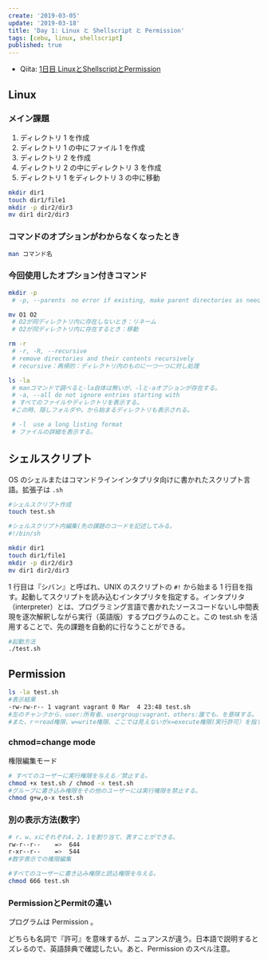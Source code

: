 ```yaml
---
create: '2019-03-05'
update: '2019-03-18'
title: 'Day 1: Linux と Shellscript と Permission'
tags: [cebu, linux, shellscript]
published: true
---
```


- Qiita: [1日目 LinuxとShellscriptとPermission](https://qiita.com/OriverK/items/23509ae58fc0b4cbf462)

## Linux

### メイン課題

1. ディレクトリ 1 を作成
2. ディレクトリ 1 の中にファイル 1 を作成
3. ディレクトリ 2 を作成
4. ディレクトリ 2 の中にディレクトリ 3 を作成
5. ディレクトリ 1 をディレクトリ 3 の中に移動

```sh
mkdir dir1
touch dir1/file1
mkdir -p dir2/dir3
mv dir1 dir2/dir3
```

### コマンドのオプションがわからなくなったとき

```sh
man コマンド名
```

### 今回使用したオプション付きコマンド

```sh
mkdir -p
 # -p, --parents　no error if existing, make parent directories as needed

mv O1 O2
 # O2が同ディレクトリ内に存在しないとき：リネーム
 # O2が同ディレクトリ内に存在するとき：移動

rm -r
 # -r, -R, --recursive
 # remove directories and their contents recursively
 # recursive：再帰的：ディレクトリ内のものに一つ一つに対し処理

ls -la
 # manコマンドで調べると-la自体は無いが、-lと-aオプションが存在する。
 # -a, --all do not ignore entries starting with
 # すべてのファイルやディレクトリを表示する。
 #この時、隠しフォルダや。から始まるディレクトリも表示される。

 # -l  use a long listing format
 # ファイルの詳細を表示する。
```

## シェルスクリプト

OS のシェルまたはコマンドラインインタプリタ向けに書かれたスクリプト言語。拡張子は `.sh`

```sh
#シェルスクリプト作成
touch test.sh

#シェルスクリプト内編集(先の課題のコードを記述してみる。
#!/bin/sh

mkdir dir1
touch dir1/file1
mkdir -p dir2/dir3
mv dir1 dir2/dir3
```

1 行目は『シバン』と呼ばれ、UNIX のスクリプトの `#!` から始まる 1 行目を指す。起動してスクリプトを読み込むインタプリタを指定する。インタプリタ（interpreter）とは、プログラミング言語で書かれたソースコードないし中間表現を逐次解釈しながら実行（英語版）するプログラムのこと。この test.sh を活用することで、先の課題を自動的に行なうことができる。

```sh
#起動方法
./test.sh
```

## Permission

```sh
ls -la test.sh
#表示結果
-rw-rw-r-- 1 vagrant vagrant 0 Mar  4 23:48 test.sh
#左のチャンクから、user:所有者、usergroup:vagrant、others:誰でも、を意味する。
#また、r＝read権限、w=write権限、ここでは見えないがx=execute権限(実行許可）を指す。
```

### chmod=change mode

権限編集モード

```sh
# すべてのユーザーに実行権限を与える／禁止する。
chmod +x test.sh / chmod -x test.sh
#グループに書き込み権限をその他のユーザーには実行権限を禁止する。
chmod g+w,o-x test.sh
```

### 別の表示方法(数字）

```sh
# r、w、xにそれぞれ4，2，1を割り当て、表すことができる。
rw-r--r--    =>  644
r-xr--r--    =>  544
#数字表示での権限編集

#すべてのユーザーに書き込み権限と読込権限を与える。
chmod 666 test.sh
```

### PermissionとPermitの違い

プログラムは Permission 。

どちらも名詞で『許可』を意味するが、ニュアンスが違う。日本語で説明するとズレるので、英語辞典で確認したい。あと、Permission のスペル注意。
